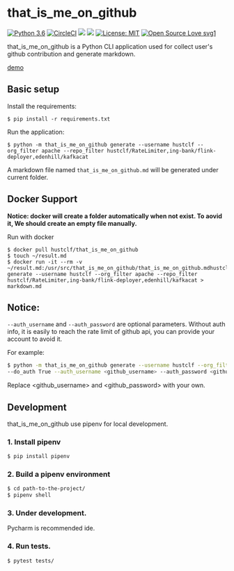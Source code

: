 # that_is_me_on_github
[![Python 3.6](https://img.shields.io/badge/python-3.6-blue.svg)](https://www.python.org/downloads/release/python-360/)
[![CircleCI](https://circleci.com/gh/hustclf/that_is_me_on_github.svg?style=svg)](https://circleci.com/gh/hustclf/that_is_me_on_github)
[![](https://images.microbadger.com/badges/image/hustclf/that_is_me_on_github.svg)](https://microbadger.com/images/hustclf/that_is_me_on_github "Get your own image badge on microbadger.com")
[![](https://images.microbadger.com/badges/version/hustclf/that_is_me_on_github.svg)](https://microbadger.com/images/hustclf/that_is_me_on_github "Get your own version badge on microbadger.com")
[![License: MIT](https://img.shields.io/badge/License-MIT-yellow.svg)](https://opensource.org/licenses/MIT)
[![Open Source Love svg1](https://badges.frapsoft.com/os/v1/open-source.svg?v=103)](https://github.com/ellerbrock/open-source-badges/)

that_is_me_on_github is a Python CLI application used for collect user's github contribution and generate markdown.

[demo](https://github.com/hustclf/that_is_me_on_github/blob/master/demo.md)

## Basic setup

Install the requirements:
```
$ pip install -r requirements.txt
```

Run the application:
```
$ python -m that_is_me_on_github generate --username hustclf --org_filter apache --repo_filter hustclf/RateLimiter,ing-bank/flink-deployer,edenhill/kafkacat
```
A markdown file named `that_is_me_on_github.md` will be generated under current folder.

## Docker Support
**Notice: docker will create a folder automatically when not exist. To aovid it, We should create an empty file manually.**

Run with docker
```
$ docker pull hustclf/that_is_me_on_github
$ touch ~/result.md
$ docker run -it --rm -v ~/result.md:/usr/src/that_is_me_on_github/that_is_me_on_github.mdhustclf/that_is_me_on_github generate --username hustclf --org_filter apache --repo_filter hustclf/RateLimiter,ing-bank/flink-deployer,edenhill/kafkacat > markdown.md
```

## Notice:
`--auth_username` and `--auth_password` are optional parameters. 
Without auth info, it is easily to reach the rate limit of github api, you can provide your account to avoid it.

For example:
```bash
$ python -m that_is_me_on_github generate --username hustclf --org_filter apache --repo_filter hustclf/RateLimiter,ing-bank/flink-deployer,edenhill/kafkacat \\ 
--do_auth True --auth_username <github_username> --auth_password <github password>
```
Replace <github_username> and <github_password> with your own.

## Development
that_is_me_on_github use pipenv for local development.

### 1. Install pipenv
```bash
$ pip install pipenv
```

### 2. Build a pipenv environment
```bash
$ cd path-to-the-project/
$ pipenv shell
```

### 3. Under development.
Pycharm is recommended ide.

### 4. Run tests.
```bash
$ pytest tests/
```
